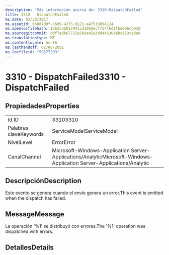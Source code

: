```yaml
---
description: 'Más información acerca de: 3310-DispatchFailed'
title: 3310 - DispatchFailed
ms.date: 03/30/2017
ms.assetid: 6b8d7d9f-c6d9-4275-9121-a47519094124
ms.openlocfilehash: 16b2cdb017041cd106decf754f6d1fbd0ebcb93d
ms.sourcegitcommit: ddf7edb67715a5b9a45e3dd44536dabc153c1de0
ms.translationtype: MT
ms.contentlocale: es-ES
ms.lasthandoff: 02/06/2021
ms.locfileid: "99677293"
---
```

# <a name="3310---dispatchfailed"></a><span data-ttu-id="fa747-103">3310 - DispatchFailed</span><span class="sxs-lookup"><span data-stu-id="fa747-103">3310 - DispatchFailed</span></span>

## <a name="properties"></a><span data-ttu-id="fa747-104">Propiedades</span><span class="sxs-lookup"><span data-stu-id="fa747-104">Properties</span></span>  
  
|||  
|-|-|  
|<span data-ttu-id="fa747-105">Id.</span><span class="sxs-lookup"><span data-stu-id="fa747-105">ID</span></span>|<span data-ttu-id="fa747-106">3310</span><span class="sxs-lookup"><span data-stu-id="fa747-106">3310</span></span>|  
|<span data-ttu-id="fa747-107">Palabras clave</span><span class="sxs-lookup"><span data-stu-id="fa747-107">Keywords</span></span>|<span data-ttu-id="fa747-108">ServiceModel</span><span class="sxs-lookup"><span data-stu-id="fa747-108">ServiceModel</span></span>|  
|<span data-ttu-id="fa747-109">Nivel</span><span class="sxs-lookup"><span data-stu-id="fa747-109">Level</span></span>|<span data-ttu-id="fa747-110">Error</span><span class="sxs-lookup"><span data-stu-id="fa747-110">Error</span></span>|  
|<span data-ttu-id="fa747-111">Canal</span><span class="sxs-lookup"><span data-stu-id="fa747-111">Channel</span></span>|<span data-ttu-id="fa747-112">Microsoft-Windows-Application Server-Applications/Analytic</span><span class="sxs-lookup"><span data-stu-id="fa747-112">Microsoft-Windows-Application Server-Applications/Analytic</span></span>|  
  
## <a name="description"></a><span data-ttu-id="fa747-113">Descripción</span><span class="sxs-lookup"><span data-stu-id="fa747-113">Description</span></span>  

 <span data-ttu-id="fa747-114">Este evento se genera cuando el envío genera un error.</span><span class="sxs-lookup"><span data-stu-id="fa747-114">This event is emitted when the dispatch has failed.</span></span>  
  
## <a name="message"></a><span data-ttu-id="fa747-115">Message</span><span class="sxs-lookup"><span data-stu-id="fa747-115">Message</span></span>  

 <span data-ttu-id="fa747-116">La operación '%1' se distribuyó con errores.</span><span class="sxs-lookup"><span data-stu-id="fa747-116">The '%1' operation was dispatched with errors.</span></span>  
  
## <a name="details"></a><span data-ttu-id="fa747-117">Detalles</span><span class="sxs-lookup"><span data-stu-id="fa747-117">Details</span></span>
